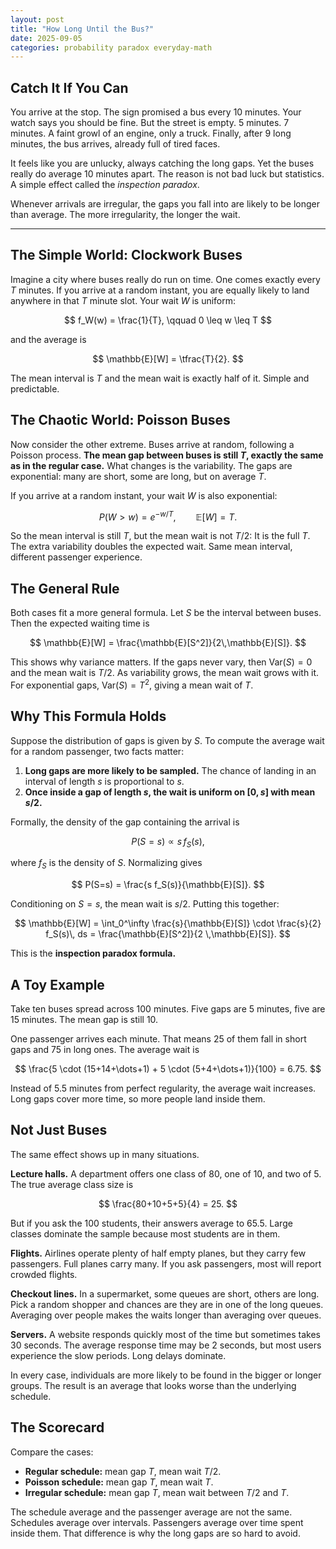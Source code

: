 ```yaml
---
layout: post
title: "How Long Until the Bus?"
date: 2025-09-05
categories: probability paradox everyday-math
---
```


## Catch It If You Can

You arrive at the stop. The sign promised a bus every $10$ minutes. Your watch says you should be fine. But the street is empty. $5$ minutes. $7$ minutes. A faint growl of an engine, only a truck. Finally, after $9$ long minutes, the bus arrives, already full of tired faces.  

It feels like you are unlucky, always catching the long gaps. Yet the buses really do average $10$ minutes apart. The reason is not bad luck but statistics. A simple effect called the *inspection paradox*.  

Whenever arrivals are irregular, the gaps you fall into are likely to be longer than average. The more irregularity, the longer the wait.

---

## The Simple World: Clockwork Buses

Imagine a city where buses really do run on time. One comes exactly every $T$ minutes. If you arrive at a random instant, you are equally likely to land anywhere in that $T$ minute slot. Your wait $W$ is uniform:  

$$
f_W(w) = \frac{1}{T}, \qquad 0 \leq w \leq T
$$

and the average is  

$$
\mathbb{E}[W] = \tfrac{T}{2}.
$$

The mean interval is $T$ and the mean wait is exactly half of it. Simple and predictable.

## The Chaotic World: Poisson Buses

Now consider the other extreme. Buses arrive at random, following a Poisson process. **The mean gap between buses is still $T$, exactly the same as in the regular case.** What changes is the variability. The gaps are exponential: many are short, some are long, but on average $T$.  

If you arrive at a random instant, your wait $W$ is also exponential:  

$$
P(W > w) = e^{-w/T}, \qquad \mathbb{E}[W] = T.
$$

So the mean interval is still $T$, but the mean wait is not $T/2$: It is the full $T$. The extra variability doubles the expected wait. Same mean interval, different passenger experience.

## The General Rule

Both cases fit a more general formula. Let $S$ be the interval between buses. Then the expected waiting time is  

$$
\mathbb{E}[W] = \frac{\mathbb{E}[S^2]}{2\,\mathbb{E}[S]}.
$$

This shows why variance matters. If the gaps never vary, then $\mathrm{Var}(S) = 0$ and the mean wait is $T/2$. As variability grows, the mean wait grows with it. For exponential gaps, $\mathrm{Var}(S) = T^2$, giving a mean wait of $T$.

## Why This Formula Holds

Suppose the distribution of gaps is given by $S$. To compute the average wait for a random passenger, two facts matter:

1. **Long gaps are more likely to be sampled.** The chance of landing in an interval of length $s$ is proportional to $s$.  
2. **Once inside a gap of length $s$, the wait is uniform on $[0,s]$ with mean $s/2$.**

Formally, the density of the gap containing the arrival is  

$$
P(S=s) \propto s \, f_S(s),
$$  

where $f_S$ is the density of $S$. Normalizing gives  

$$
P(S=s) = \frac{s f_S(s)}{\mathbb{E}[S]}.
$$  

Conditioning on $S=s$, the mean wait is $s/2$. Putting this together:  

$$
\mathbb{E}[W] = \int_0^\infty \frac{s}{\mathbb{E}[S]} \cdot \frac{s}{2} f_S(s)\, ds
= \frac{\mathbb{E}[S^2]}{2 \,\mathbb{E}[S]}.
$$

This is the **inspection paradox formula.**

## A Toy Example

Take ten buses spread across $100$ minutes. Five gaps are $5$ minutes, five are $15$ minutes. The mean gap is still $10$.  

One passenger arrives each minute. That means $25$ of them fall in short gaps and $75$ in long ones. The average wait is  

$$
\frac{5 \cdot (15+14+\dots+1) + 5 \cdot (5+4+\dots+1)}{100} = 6.75.
$$

Instead of $5.5$ minutes from perfect regularity, the average wait increases. Long gaps cover more time, so more people land inside them.

## Not Just Buses

The same effect shows up in many situations.

**Lecture halls.** A department offers one class of $80$, one of $10$, and two of $5$. The true average class size is  

$$
\frac{80+10+5+5}{4} = 25.
$$  

But if you ask the $100$ students, their answers average to $65.5$. Large classes dominate the sample because most students are in them.

**Flights.** Airlines operate plenty of half empty planes, but they carry few passengers. Full planes carry many. If you ask passengers, most will report crowded flights.

**Checkout lines.** In a supermarket, some queues are short, others are long. Pick a random shopper and chances are they are in one of the long queues. Averaging over people makes the waits longer than averaging over queues.

**Servers.** A website responds quickly most of the time but sometimes takes $30$ seconds. The average response time may be $2$ seconds, but most users experience the slow periods. Long delays dominate.

In every case, individuals are more likely to be found in the bigger or longer groups. The result is an average that looks worse than the underlying schedule.

## The Scorecard

Compare the cases:

- **Regular schedule:** mean gap $T$, mean wait $T/2$.  
- **Poisson schedule:** mean gap $T$, mean wait $T$.  
- **Irregular schedule:** mean gap $T$, mean wait between $T/2$ and $T$.  

The schedule average and the passenger average are not the same. Schedules average over intervals. Passengers average over time spent inside them. That difference is why the long gaps are so hard to avoid.
